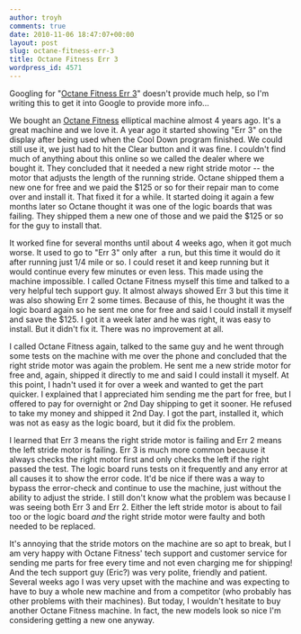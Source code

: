 ```yaml
---
author: troyh
comments: true
date: 2010-11-06 18:47:07+00:00
layout: post
slug: octane-fitness-err-3
title: Octane Fitness Err 3
wordpress_id: 4571
---
```


Googling for "[Octane Fitness Err 3](http://www.google.com/search?client=safari&rls=en&q=octane+fitness+err+3&ie=UTF-8&oe=UTF-8)" doesn't provide much help, so I'm writing this to get it into Google to provide more info...

We bought an [Octane Fitness](http://www2.octanefitness.com/) elliptical machine almost 4 years ago. It's a great machine and we love it. A year ago it started showing "Err 3" on the display after being used when the Cool Down program finished. We could still use it, we just had to hit the Clear button and it was fine. I couldn't find much of anything about this online so we called the dealer where we bought it. They concluded that it needed a new right stride motor -- the motor that adjusts the length of the running stride. Octane shipped them a new one for free and we paid the $125 or so for their repair man to come over and install it. That fixed it for a while. It started doing it again a few months later so Octane thought it was one of the logic boards that was failing. They shipped them a new one of those and we paid the $125 or so for the guy to install that.

<!-- more -->

It worked fine for several months until about 4 weeks ago, when it got much worse. It used to go to "Err 3" only after  a run, but this time it would do it after running just 1/4 mile or so. I could reset it and keep running but it would continue every few minutes or even less. This made using the machine impossible. I called Octane Fitness myself this time and talked to a very helpful tech support guy. It almost always showed Err 3 but this time it was also showing Err 2 some times. Because of this, he thought it was the logic board again so he sent me one for free and said I could install it myself and save the $125. I got it a week later and he was right, it was easy to install. But it didn't fix it. There was no improvement at all.

I called Octane Fitness again, talked to the same guy and he went through some tests on the machine with me over the phone and concluded that the right stride motor was again the problem. He sent me a new stride motor for free and, again, shipped it directly to me and said I could install it myself. At this point, I hadn't used it for over a week and wanted to get the part quicker. I explained that I appreciated him sending me the part for free, but I offered to pay for overnight or 2nd Day shipping to get it sooner. He refused to take my money and shipped it 2nd Day. I got the part, installed it, which was not as easy as the logic board, but it did fix the problem.

I learned that Err 3 means the right stride motor is failing and Err 2 means the left stride motor is failing. Err 3 is much more common because it always checks the right motor first and only checks the left if the right passed the test. The logic board runs tests on it frequently and any error at all causes it to show the error code. It'd be nice if there was a way to bypass the error-check and continue to use the machine, just without the ability to adjust the stride. I still don't know what the problem was because I was seeing both Err 3 and Err 2. Either the left stride motor is about to fail too or the logic board _and_ the right stride motor were faulty and both needed to be replaced.

It's annoying that the stride motors on the machine are so apt to break, but I am very happy with Octane Fitness' tech support and customer service for sending me parts for free every time and not even charging me for shipping! And the tech support guy (Eric?) was very polite, friendly and patient. Several weeks ago I was very upset with the machine and was expecting to have to buy a whole new machine and from a competitor (who probably has other problems with their machines). But today, I wouldn't hesitate to buy another Octane Fitness machine. In fact, the new models look so nice I'm considering getting a new one anyway.
